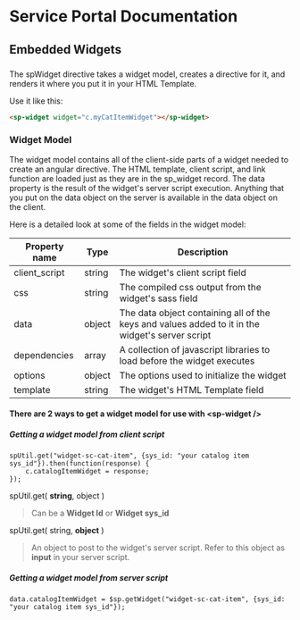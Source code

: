 # Service Portal Documentation
## Embedded Widgets

### <sp-widget />
The spWidget directive takes a widget model, creates a directive for it, and renders it where you put it in your HTML Template. 

Use it like this:

```html
<sp-widget widget="c.myCatItemWidget"></sp-widget>
```

### Widget Model
The widget model contains all of the client-side parts of a widget needed to create an angular directive. The HTML template, client script, and link function are loaded just as they are in the sp_widget record. The data property is the result of the widget's server script execution. Anything that you put on the data object on the server is available in the data object on the client.

Here is a detailed look at some of the fields in the widget model: 

| Property name | Type | Description |
| ------------- | ---- | ----------- |
| client_script | string | The widget's client script field |
| css | string | The compiled css output from the widget's sass field |
| data | object | The data object containing all of the keys and values added to it in the widget's server script |
| dependencies | array | A collection of javascript libraries to load before the widget executes |
| options | object | The options used to initialize the widget |
| template | string | The widget's HTML Template field |


#### There are 2 ways to get a widget model for use with \<sp-widget />

##### Getting a widget model from client script

```
spUtil.get("widget-sc-cat-item", {sys_id: "your catalog item sys_id"}).then(function(response) {
	c.catalogItemWidget = response;
});
```

spUtil.get( **string**, object )

> Can be a **Widget Id** or **Widget sys_id**

spUtil.get( string, **object** )

> An object to post to the widget's server script. Refer to this object as **input** in your server script.

##### Getting a widget model from server script

```
data.catalogItemWidget = $sp.getWidget("widget-sc-cat-item", {sys_id: "your catalog item sys_id"});
```
